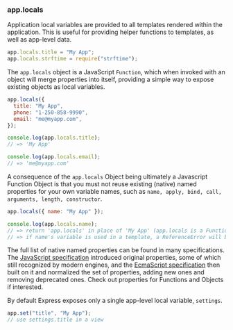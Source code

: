 <h3 id='app.locals'>app.locals</h3>

Application local variables are provided to all templates
rendered within the application. This is useful for providing
helper functions to templates, as well as app-level data.

```js
app.locals.title = "My App";
app.locals.strftime = require("strftime");
```

The `app.locals` object is a JavaScript `Function`,
which when invoked with an object will merge properties into itself, providing
a simple way to expose existing objects as local variables.

```js
app.locals({
  title: "My App",
  phone: "1-250-858-9990",
  email: "me@myapp.com",
});

console.log(app.locals.title);
// => 'My App'

console.log(app.locals.email);
// => 'me@myapp.com'
```

A consequence of the `app.locals` Object being ultimately a Javascript Function Object is that you must not reuse existing (native) named properties for your own variable names, such as `name, apply, bind, call, arguments, length, constructor`.

```js
app.locals({ name: "My App" });

console.log(app.locals.name);
// => return 'app.locals' in place of 'My App' (app.locals is a Function !)
// => if name's variable is used in a template, a ReferenceError will be returned.
```

The full list of native named properties can be found in many specifications. The <a href="https://developer.mozilla.org/en-US/docs/Web/JavaScript/Reference">JavaScript specification</a> introduced original properties, some of which still recognized by modern engines, and the <a href="http://www.ecma-international.org/ecma-262/5.1/">EcmaScript specification</a> then built on it and normalized the set of properties, adding new ones and removing deprecated ones. Check out properties for Functions and Objects if interested.

By default Express exposes only a single app-level local variable, `settings`.

```js
app.set("title", "My App");
// use settings.title in a view
```
